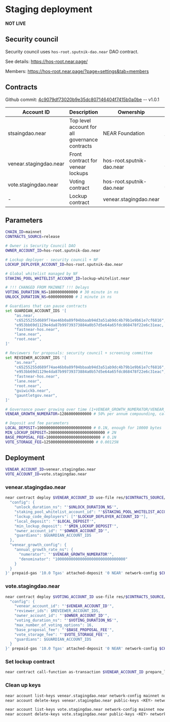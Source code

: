 # Staging deployment

**NOT LIVE**

## Security council

Security council uses `hos-root.sputnik-dao.near` DAO contract.

See details: https://hos-root.near.page/

Members: https://hos-root.near.page/?page=settings&tab=members

## Contracts

Github commit: [4c9079df73020b9e35dc807146404f7415b0a0be](https://github.com/fastnear/house-of-stake-contracts/tree/4c9079df73020b9e35dc807146404f7415b0a0be) -- v1.0.1

| Account ID | Description | Ownership | Explorer | Contract Hash |
| - | - | - | - | - |
| stsaingdao.near | Top level account for all governance contracts | NEAR Foundation | https://nearblocks.io/address/stagingdao.near | - |
| venear.stagingdao.near | Front contract for venear lockups | hos-root.sputnik-dao.near | https://nearblocks.io/address/vnear.stagingdao.near | 3hGeRfDqDzPBpXyDrnCTMoBTdP2Ly4AypjemR6uebj3G |
| vote.stagingdao.near | Voting contract | hos-root.sputnik-dao.near | https://nearblocks.io/address/vote.stagingdao.near | 8AgTdvpLpJcYrGJK3jcS718adCwiTXYRRA5Qx4pT6xqd |
| - | Lockup contract | venear.stagingdao.near | - | EV4eXNuKVkcYisktcT4sk9XfFFRvcefy51Qs2hQkhnK1 |

## Parameters

```bash
CHAIN_ID=mainnet
CONTRACTS_SOURCE=release

# Owner is Security Council DAO
OWNER_ACCOUNT_ID=hos-root.sputnik-dao.near

# Lockup deployer - security council + NF
LOCKUP_DEPLOYER_ACCOUNT_ID=hos-root.sputnik-dao.near

# Global whitelist managed by NF
STAKING_POOL_WHITELIST_ACCOUNT_ID=lockup-whitelist.near

# !!! CHANGED FROM MAINNET !!! Delays
VOTING_DURATION_NS=1800000000000 # 30 minute in ns
UNLOCK_DURATION_NS=60000000000 # 1 minute in ns

# Guardians that can pause contracts
set GUARDIAN_ACCOUNT_IDS '[
    "as.near, 
    "c65255255d689f74ae46b0a89f04bbaab94d3a51ab9dc4b79b1e9b61e7cf6816",
    "e953bb69d1129e4da87b99739373884a0b57d5e64a65fdc868478f22e6c31eac,
    "fastnear-hos.near",
    "lane.near",
    "root.near",
]'

# Reviewers for proposals: security council + screening committee
set REVIEWER_ACCOUNT_IDS '[
    "as.near",
    "c65255255d689f74ae46b0a89f04bbaab94d3a51ab9dc4b79b1e9b61e7cf6816",
    "e953bb69d1129e4da87b99739373884a0b57d5e64a65fdc868478f22e6c31eac",
    "fastnear-hos.near",
    "lane.near",
    "root.near",
    "guiwickb.near",
    "gauntletgov.near",
]'

# Governance power growing over time (1+VENEAR_GROWTH_NUMERATOR/VENEAR_GROWTH_DENOMINATOR)**(1B*365*60*60*24)
VENEAR_GROWTH_NUMERATOR=12860000000000 # 50% per annum compounding, calculated in ns

# Deposit and fee parameters
LOCAL_DEPOSIT=100000000000000000000000 # 0.1N, enough for 10000 bytes
MIN_LOCKUP_DEPOSIT=2000000000000000000000000 # 2N
BASE_PROPOSAL_FEE=100000000000000000000000 # 0.1N
VOTE_STORAGE_FEE=1250000000000000000000 # 0.00125N
```

## Deployment

```bash
VENEAR_ACCOUNT_ID=venear.stagingdao.near
VOTE_ACCOUNT_ID=vote.stagingdao.near
```

### venear.stagingdao.near

```bash
near contract deploy $VENEAR_ACCOUNT_ID use-file res/$CONTRACTS_SOURCE/venear_contract.wasm with-init-call new json-args '{
  "config": {
    "unlock_duration_ns": "'$UNLOCK_DURATION_NS'",
    "staking_pool_whitelist_account_id": "'$STAKING_POOL_WHITELIST_ACCOUNT_ID'",
    "lockup_code_deployers": ["'$LOCKUP_DEPLOYER_ACCOUNT_ID'"],
    "local_deposit": "'$LOCAL_DEPOSIT'",
    "min_lockup_deposit": "'$MIN_LOCKUP_DEPOSIT'",
    "owner_account_id": "'$OWNER_ACCOUNT_ID'",
    "guardians": $GUARDIAN_ACCOUNT_IDS
  },
  "venear_growth_config": {
    "annual_growth_rate_ns": {
      "numerator": "'$VENEAR_GROWTH_NUMERATOR'",
      "denominator": "1000000000000000000000000000000"
    }
  }
}' prepaid-gas '10.0 Tgas' attached-deposit '0 NEAR' network-config $CHAIN_ID sign-with-keychain send
```

### vote.stagingdao.near

```bash
near contract deploy $VOTING_ACCOUNT_ID use-file res/$CONTRACTS_SOURCE/voting_contract.wasm with-init-call new json-args '{
  "config": {
    "venear_account_id": "'$VENEAR_ACCOUNT_ID'",
    "reviewer_ids": $REVIEWER_ACCOUNT_IDS,
    "owner_account_id": "'$OWNER_ACCOUNT_ID'",
    "voting_duration_ns": "'$VOTING_DURATION_NS'",
    "max_number_of_voting_options": 16,
    "base_proposal_fee": "'$BASE_PROPOSAL_FEE'",
    "vote_storage_fee": "'$VOTE_STORAGE_FEE'",
    "guardians": $GUARDIAN_ACCOUNT_IDS
  }
}' prepaid-gas '10.0 Tgas' attached-deposit '0 NEAR' network-config $CHAIN_ID sign-with-keychain send
```

### Set lockup contract

```bash
near contract call-function as-transaction $VENEAR_ACCOUNT_ID prepare_lockup_code file-args res/$CONTRACTS_SOURCE/lockup_contract.wasm prepaid-gas '100.0 Tgas' attached-deposit '1.98 NEAR' sign-as $LOCKUP_DEPLOYER_ACCOUNT_ID network-config $CHAIN_ID
```

### Clean up keys

```bash
near account list-keys venear.stagingdao.near network-config mainnet now
near account delete-keys venear.stagingdao.near public-keys <KEY> network-config mainnet

near account list-keys vote.stagingdao.near network-config mainnet now
near account delete-keys vote.stagingdao.near public-keys <KEY> network-config mainnet
```
